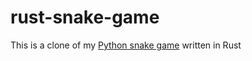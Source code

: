 # rust-snake-game

This is a clone of my [Python snake game](https://github.com/mecaneer23/python-snake-game) written in Rust
